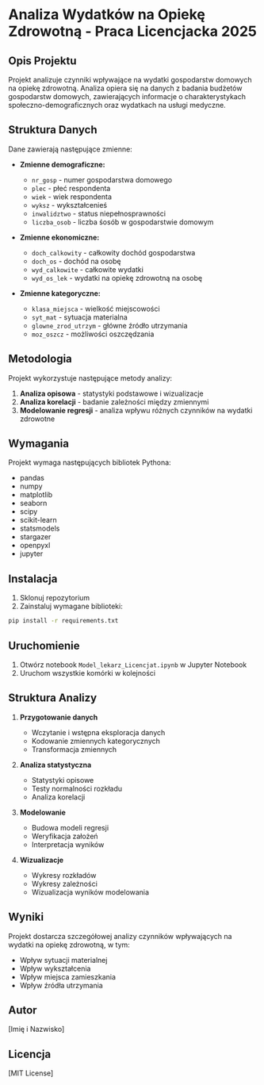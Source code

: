 # Analiza Wydatków na Opiekę Zdrowotną - Praca Licencjacka 2025

## Opis Projektu

Projekt analizuje czynniki wpływające na wydatki gospodarstw domowych na opiekę zdrowotną. Analiza opiera się na danych z badania budżetów gospodarstw domowych, zawierających informacje o charakterystykach społeczno-demograficznych oraz wydatkach na usługi medyczne.

## Struktura Danych

Dane zawierają następujące zmienne:

- **Zmienne demograficzne:**

  - `nr_gosp` - numer gospodarstwa domowego
  - `plec` - płeć respondenta
  - `wiek` - wiek respondenta
  - `wyksz` - wykształcenieś
  - `inwalidztwo` - status niepełnosprawności
  - `liczba_osob` - liczba śosób w gospodarstwie domowym

- **Zmienne ekonomiczne:**

  - `doch_calkowity` - całkowity dochód gospodarstwa
  - `doch_os` - dochód na osobę
  - `wyd_calkowite` - całkowite wydatki
  - `wyd_os_lek` - wydatki na opiekę zdrowotną na osobę

- **Zmienne kategoryczne:**
  - `klasa_miejsca` - wielkość miejscowości
  - `syt_mat` - sytuacja materialna
  - `glowne_zrod_utrzym` - główne źródło utrzymania
  - `moz_oszcz` - możliwości oszczędzania

## Metodologia

Projekt wykorzystuje następujące metody analizy:

1. **Analiza opisowa** - statystyki podstawowe i wizualizacje
2. **Analiza korelacji** - badanie zależności między zmiennymi
3. **Modelowanie regresji** - analiza wpływu różnych czynników na wydatki zdrowotne

## Wymagania

Projekt wymaga następujących bibliotek Pythona:

- pandas
- numpy
- matplotlib
- seaborn
- scipy
- scikit-learn
- statsmodels
- stargazer
- openpyxl
- jupyter

## Instalacja

1. Sklonuj repozytorium
2. Zainstaluj wymagane biblioteki:

```bash
pip install -r requirements.txt
```

## Uruchomienie

1. Otwórz notebook `Model_lekarz_Licencjat.ipynb` w Jupyter Notebook
2. Uruchom wszystkie komórki w kolejności

## Struktura Analizy

1. **Przygotowanie danych**

   - Wczytanie i wstępna eksploracja danych
   - Kodowanie zmiennych kategorycznych
   - Transformacja zmiennych

2. **Analiza statystyczna**

   - Statystyki opisowe
   - Testy normalności rozkładu
   - Analiza korelacji

3. **Modelowanie**

   - Budowa modeli regresji
   - Weryfikacja założeń
   - Interpretacja wyników

4. **Wizualizacje**
   - Wykresy rozkładów
   - Wykresy zależności
   - Wizualizacja wyników modelowania

## Wyniki

Projekt dostarcza szczegółowej analizy czynników wpływających na wydatki na opiekę zdrowotną, w tym:

- Wpływ sytuacji materialnej
- Wpływ wykształcenia
- Wpływ miejsca zamieszkania
- Wpływ źródła utrzymania

## Autor

[Imię i Nazwisko]

## Licencja

[MIT License]
